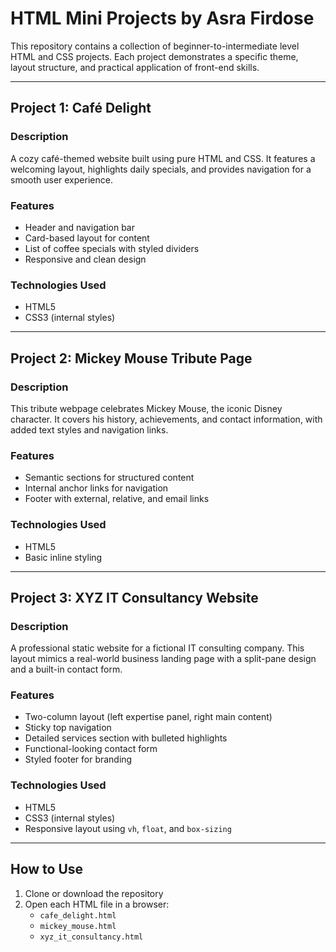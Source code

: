 # HTML Mini Projects by Asra Firdose

This repository contains a collection of beginner-to-intermediate level HTML and CSS projects. Each project demonstrates a specific theme, layout structure, and practical application of front-end skills.

---

##  Project 1: Café Delight

###  Description
A cozy café-themed website built using pure HTML and CSS. It features a welcoming layout, highlights daily specials, and provides navigation for a smooth user experience.

###  Features
- Header and navigation bar
- Card-based layout for content
- List of coffee specials with styled dividers
- Responsive and clean design

###  Technologies Used
- HTML5
- CSS3 (internal styles)

---

##  Project 2: Mickey Mouse Tribute Page

###  Description
This tribute webpage celebrates Mickey Mouse, the iconic Disney character. It covers his history, achievements, and contact information, with added text styles and navigation links.

###  Features
- Semantic sections for structured content
- Internal anchor links for navigation
- Footer with external, relative, and email links

###  Technologies Used
- HTML5
- Basic inline styling

---

##  Project 3: XYZ IT Consultancy Website

###  Description
A professional static website for a fictional IT consulting company. This layout mimics a real-world business landing page with a split-pane design and a built-in contact form.

###  Features
- Two-column layout (left expertise panel, right main content)
- Sticky top navigation
- Detailed services section with bulleted highlights
- Functional-looking contact form
- Styled footer for branding

###  Technologies Used
- HTML5
- CSS3 (internal styles)
- Responsive layout using `vh`, `float`, and `box-sizing`

---

##  How to Use

1. Clone or download the repository
2. Open each HTML file in a browser:
   - `cafe_delight.html`
   - `mickey_mouse.html`
   - `xyz_it_consultancy.html` 
